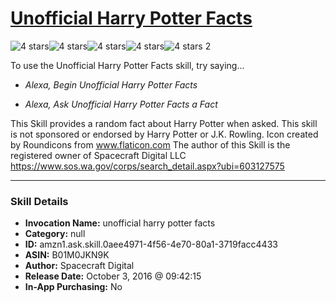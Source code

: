 # [Unofficial Harry Potter Facts](http://alexa.amazon.com/#skills/amzn1.ask.skill.0aee4971-4f56-4e70-80a1-3719facc4433)
![4 stars](../../images/ic_star_black_18dp_1x.png)![4 stars](../../images/ic_star_black_18dp_1x.png)![4 stars](../../images/ic_star_black_18dp_1x.png)![4 stars](../../images/ic_star_black_18dp_1x.png)![4 stars](../../images/ic_star_border_black_18dp_1x.png) 2

To use the Unofficial Harry Potter Facts skill, try saying...

* *Alexa, Begin Unofficial Harry Potter Facts*

* *Alexa, Ask Unofficial Harry Potter Facts a Fact*

This Skill provides a random fact about Harry Potter when asked.
This skill is not sponsored or endorsed by Harry Potter or J.K. Rowling.
Icon created by Roundicons from www.flaticon.com
The author of this Skill is the registered owner of Spacecraft Digital LLC https://www.sos.wa.gov/corps/search_detail.aspx?ubi=603127575

***

### Skill Details

* **Invocation Name:** unofficial harry potter facts
* **Category:** null
* **ID:** amzn1.ask.skill.0aee4971-4f56-4e70-80a1-3719facc4433
* **ASIN:** B01M0JKN9K
* **Author:** Spacecraft Digital
* **Release Date:** October 3, 2016 @ 09:42:15
* **In-App Purchasing:** No
